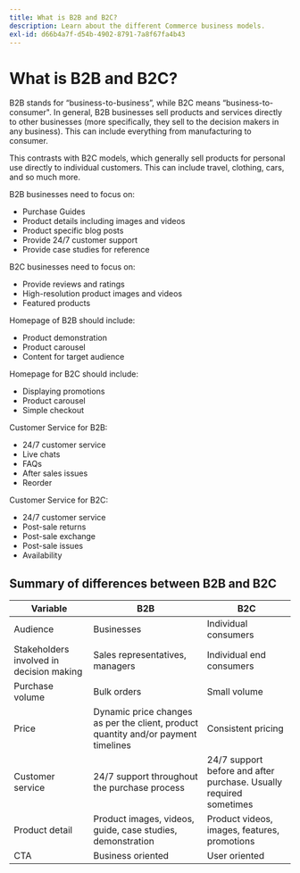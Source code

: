 ```yaml
---
title: What is B2B and B2C?
description: Learn about the different Commerce business models.
exl-id: d66b4a7f-d54b-4902-8791-7a8f67fa4b43
---
```

# What is B2B and B2C?

B2B stands for “business-to-business”, while B2C means “business-to-consumer". In general, B2B businesses sell products and services directly to other businesses (more specifically, they sell to the decision makers in any business). This can include everything from manufacturing to consumer.

This contrasts with B2C models, which generally sell products for personal use directly to individual customers. This can include travel, clothing, cars, and so much more.

B2B businesses need to focus on:

- Purchase Guides
- Product details including images and videos
- Product specific blog posts
- Provide 24/7 customer support
- Provide case studies for reference

B2C businesses need to focus on:

- Provide reviews and ratings
- High-resolution product images and videos
- Featured products

Homepage of B2B should include:

- Product demonstration
- Product carousel
- Content for target audience

Homepage for B2C should include:

- Displaying promotions
- Product carousel
- Simple checkout

Customer Service for B2B:

- 24/7 customer service
- Live chats
- FAQs
- After sales issues
- Reorder

Customer Service for B2C:

- 24/7 customer service
- Post-sale returns
- Post-sale exchange
- Post-sale issues
- Availability

## Summary of differences between B2B and B2C

| Variable | B2B | B2C |
|----------|-----|-----|
| Audience | Businesses | Individual consumers |
| Stakeholders involved in decision making | Sales representatives, managers | Individual end consumers |
| Purchase volume | Bulk orders | Small volume |
| Price | Dynamic price changes as per the client, product quantity and/or payment timelines | Consistent pricing |
| Customer service | 24/7 support throughout the purchase process | 24/7 support before and after purchase. Usually required sometimes |
| Product detail | Product images, videos, guide, case studies, demonstration | Product videos, images, features, promotions |
| CTA | Business oriented | User oriented |
